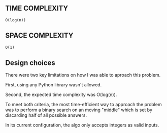## TIME COMPLEXITY

`O(log(n))`

## SPACE COMPLEXITY 

`O(1)`

## Design choices

There were two key limitations on how I was able to aproach this problem. 

First, using any Python library wasn't allowed. 

Second, the expected time complexity was O(log(n)). 

To meet both criteria, the most time-efficient way to approach the problem was to perform a binary search on an moving "middle" which is set by discarding half of all possible answers.

In its current configuration, the algo only accepts integers as valid inputs.